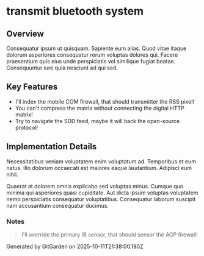 # transmit bluetooth system

## Overview
Consequatur ipsum ut quisquam. Sapiente eum alias. Quod vitae itaque dolorum asperiores consequatur rerum voluptas dolores qui. Facere praesentium quis eius unde perspiciatis vel similique fugiat beatae. Consequuntur iure quia nesciunt ad qui sed.

## Key Features
- I'll index the mobile COM firewall, that should transmitter the RSS pixel!
- You can't compress the matrix without connecting the digital HTTP matrix!
- Try to navigate the SDD feed, maybe it will hack the open-source protocol!

## Implementation Details
Necessitatibus veniam voluptatem enim voluptatum ad. Temporibus et eum natus. Illo dolorum occaecati est maiores eaque laudantium. Adipisci eum nihil.
 Quaerat at dolorem omnis explicabo sed voluptas minus. Cumque quo minima qui asperiores quasi cupiditate. Aut dicta ipsum voluptas voluptatem nemo perspiciatis consequatur voluptatibus. Consequatur laborum suscipit nam accusantium consequatur ducimus.

### Notes
> I'll override the primary IB sensor, that should sensor the AGP firewall!

Generated by GitGarden on 2025-10-11T21:38:00.190Z